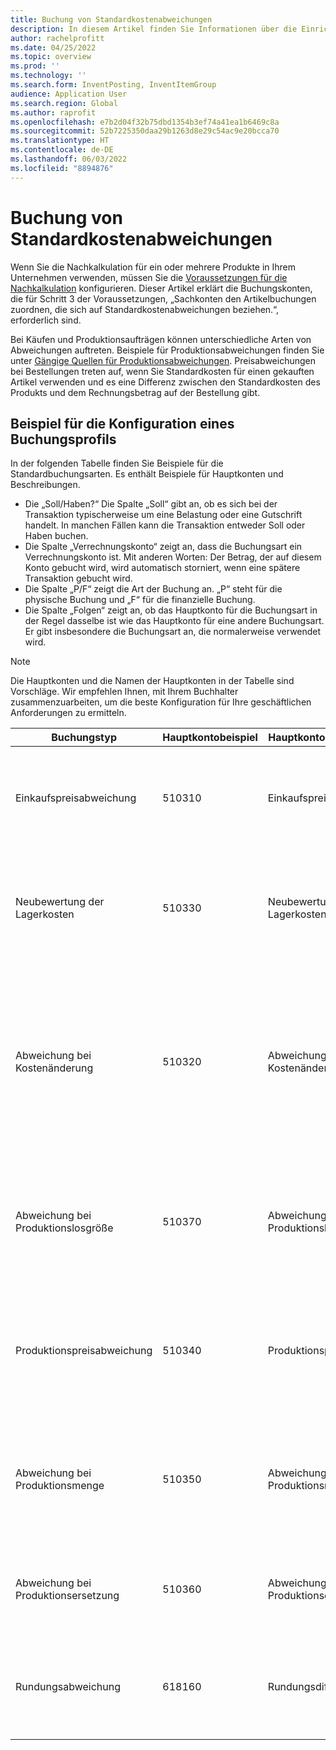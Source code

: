 ```yaml
---
title: Buchung von Standardkostenabweichungen
description: In diesem Artikel finden Sie Informationen über die Einrichtung von Buchungsprofilen für die Nachkalkulation.
author: rachelprofitt
ms.date: 04/25/2022
ms.topic: overview
ms.prod: ''
ms.technology: ''
ms.search.form: InventPosting, InventItemGroup
audience: Application User
ms.search.region: Global
ms.author: raprofit
ms.openlocfilehash: e7b2d04f32b75dbd1354b3ef74a41ea1b6469c8a
ms.sourcegitcommit: 52b7225350daa29b1263d8e29c54ac9e20bcca70
ms.translationtype: HT
ms.contentlocale: de-DE
ms.lasthandoff: 06/03/2022
ms.locfileid: "8894876"
---
```

# <a name="standard-cost-variance-posting"></a>Buchung von Standardkostenabweichungen

Wenn Sie die Nachkalkulation für ein oder mehrere Produkte in Ihrem Unternehmen verwenden, müssen Sie die [Voraussetzungen für die Nachkalkulation](/supply-chain/cost-management/prerequisites-standard-costs.md) konfigurieren. Dieser Artikel erklärt die Buchungskonten, die für Schritt 3 der Voraussetzungen, „Sachkonten den Artikelbuchungen zuordnen, die sich auf Standardkostenabweichungen beziehen.“, erforderlich sind.

Bei Käufen und Produktionsaufträgen können unterschiedliche Arten von Abweichungen auftreten. Beispiele für Produktionsabweichungen finden Sie unter [Gängige Quellen für Produktionsabweichungen](/supply-chain/cost-management/common-sources-of-production-variances.md). Preisabweichungen bei Bestellungen treten auf, wenn Sie Standardkosten für einen gekauften Artikel verwenden und es eine Differenz zwischen den Standardkosten des Produkts und dem Rechnungsbetrag auf der Bestellung gibt.

## <a name="sample-posting-profile-configuration"></a>Beispiel für die Konfiguration eines Buchungsprofils

In der folgenden Tabelle finden Sie Beispiele für die Standardbuchungsarten. Es enthält Beispiele für Hauptkonten und Beschreibungen.

- Die „Soll/Haben?“ Die Spalte „Soll“ gibt an, ob es sich bei der Transaktion typischerweise um eine Belastung oder eine Gutschrift handelt. In manchen Fällen kann die Transaktion entweder Soll oder Haben buchen.
- Die Spalte „Verrechnungskonto“ zeigt an, dass die Buchungsart ein Verrechnungskonto ist. Mit anderen Worten: Der Betrag, der auf diesem Konto gebucht wird, wird automatisch storniert, wenn eine spätere Transaktion gebucht wird.
- Die Spalte „P/F“ zeigt die Art der Buchung an. „P“ steht für die physische Buchung und „F“ für die finanzielle Buchung.
- Die Spalte „Folgen“ zeigt an, ob das Hauptkonto für die Buchungsart in der Regel dasselbe ist wie das Hauptkonto für eine andere Buchungsart. Er gibt insbesondere die Buchungsart an, die normalerweise verwendet wird.

> [!NOTE]
> Die Hauptkonten und die Namen der Hauptkonten in der Tabelle sind Vorschläge. Wir empfehlen Ihnen, mit Ihrem Buchhalter zusammenzuarbeiten, um die beste Konfiguration für Ihre geschäftlichen Anforderungen zu ermitteln.

| Buchungstyp | Hauptkontobeispiel | Hauptkonto-Namenbeispiel | Kontotyp | Soll/Haben? | Clearingkonto | P/F | Folgen | Description |
|--------------|----------------------|---------------------------|--------------|---------------|------------------|-----|--------|-------------|
| Einkaufspreisabweichung | 510310 | Einkaufspreisabweichung | Ausgaben | Entweder | Nein | Fr | Nicht zutreffend | Dieses Konto wird verwendet, wenn es eine Abweichung zwischen dem Einkaufspreis und den Standardkosten auf einer Bestellung gibt. |
| Neubewertung der Lagerkosten | 510330 | Neubewertung der Lagerkosten | Ausgaben | Entweder | Nein | Fr | Nicht zutreffend | Dieses Konto wird verwendet, wenn eine neue Kalkulationsversion für einen Standardkostenartikel aktiviert wird, um den Lagerbestand neu zu bewerten. |
| Abweichung bei Kostenänderung | 510320 | Abweichung bei Kostenänderung | Ausgaben | Entweder | Nein | Fr | Nicht zutreffend | Dieses Konto wird verwendet, wenn es Unterschiede bei den Standardkosten zwischen den Standorten gibt oder wenn ein Artikel zurückgegeben wird und sich die ursprünglichen Standardkosten von den aktuellen Standardkosten für ein Produkt unterscheiden. |
| Abweichung bei Produktionslosgröße | 510370 | Abweichung bei Produktionslosgröße | Ausgaben | Entweder | Nein | Fr | Nicht zutreffend | Dieses Konto wird verwendet, wenn es Differenzen zwischen der Kalkulationsbasis der Stückliste und der tatsächlichen Menge für die Nachkalkulation des Fertigungsauftrags gibt. |
| Produktionspreisabweichung | 510340 | Produktionspreisabweichung | Ausgaben | Entweder | Nein | Fr | Nicht zutreffend | Dieses Konto wird verwendet, wenn es Preisunterschiede zwischen den geschätzten Kosten und den tatsächlichen Kosten für einen Produktionsauftrag gibt. |
| Abweichung bei Produktionsmenge | 510350 | Abweichung bei Produktionsmenge | Ausgaben | Entweder | Nein | Fr | Nicht zutreffend | Dieses Konto wird verwendet, wenn es Mengendifferenzen zwischen den geschätzten Kosten und den tatsächlichen Kosten für einen Produktionsauftrag gibt. |
| Abweichung bei Produktionsersetzung | 510360 | Abweichung bei Produktionsersetzung | Ausgaben | Entweder | Nein | Fr | Nicht zutreffend | Dieses Konto wird verwendet, wenn es bei einem Produktionsauftrag zu einem unerwarteten Verbrauch kommt. |
| Rundungsabweichung | 618160 | Rundungsdifferenz | Ausgaben | Entweder | Nein | Fr | Nicht zutreffend | Dieses Konto wird verwendet, wenn bei der Nachkalkulation der Produktionskosten eine Rundungsdifferenz auftritt. |
